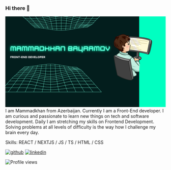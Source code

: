 ### Hi there 👋
![imag](https://github.com/mammadkhan/mammadkhan/blob/main/bg.png)
I am Mammadkhan from Azerbaijan. Currently I am a Front-End developer. I am curious and passionate to learn new things on tech and software development. Daily I am stretching my skills on Frontend Development. Solving problems at all levels of difficulty is the way how I challenge my brain every day.

Skills: REACT / NEXTJS / JS / TS / HTML / CSS

[<img src='https://cdn.icon-icons.com/icons2/2351/PNG/512/logo_github_icon_143196.png' alt='github' height='40'>](https://github.com/mammadkhan)  [<img src='https://upload.wikimedia.org/wikipedia/commons/8/81/LinkedIn_icon.svg' alt='linkedin' height='40'>](https://www.linkedin.com/in/mammadkhanbayramov/)  

![Profile views](https://gpvc.arturio.dev/mammadkhan)  
